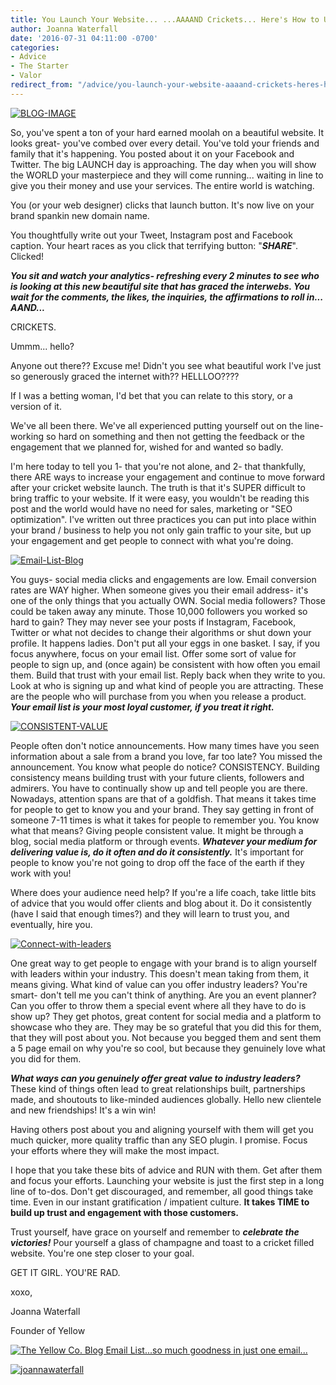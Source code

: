 ```yaml
---
title: You Launch Your Website... ...AAAAND Crickets... Here's How to Up Your Brand Engagement
author: Joanna Waterfall
date: '2016-07-31 04:11:00 -0700'
categories:
- Advice
- The Starter
- Valor
redirect_from: "/advice/you-launch-your-website-aaaand-crickets-heres-how-to-up-your-brand-engagement/"
---
```


[![BLOG-IMAGE](http://yellowconference.com/wp-content/uploads/2016/07/BLOG-IMAGE2.jpg)](http://yellowconference.com/wp-content/uploads/2016/07/BLOG-IMAGE2.jpg)

So, you've spent a ton of your hard earned moolah on a beautiful website. It looks great- you've combed over every detail. You've told your friends and family that it's happening. You posted about it on your Facebook and Twitter. The big LAUNCH day is approaching. The day when you will show the WORLD your masterpiece and they will come running... waiting in line to give you their money and use your services. The entire world is watching.

You (or your web designer) clicks that launch button. It's now live on your brand spankin new domain name.

You thoughtfully write out your Tweet, Instagram post and Facebook caption. Your heart races as you click that terrifying button: "_**SHARE**_". Clicked!

_**You sit and watch your analytics- refreshing every 2 minutes to see who is looking at this new beautiful site that has graced the interwebs. You wait for the comments, the likes, the inquiries, the affirmations to roll in... AAND...**_

CRICKETS.

Ummm... hello?

Anyone out there?? Excuse me! Didn't you see what beautiful work I've just so generously graced the internet with?? HELLLOO????

If I was a betting woman, I'd bet that you can relate to this story, or a version of it.

We've all been there. We've all experienced putting yourself out on the line- working so hard on something and then not getting the feedback or the engagement that we planned for, wished for and wanted so badly.

I'm here today to tell you 1- that you're not alone, and 2- that thankfully, there ARE ways to increase your engagement and continue to move forward after your cricket website launch. The truth is that it's SUPER difficult to bring traffic to your website. If it were easy, you wouldn't be reading this post and the world would have no need for sales, marketing or "SEO optimization". I've written out three practices you can put into place within your brand / business to help you not only gain traffic to your site, but up your engagement and get people to connect with what you're doing.

[![Email-List-Blog](http://yellowconference.com/wp-content/uploads/2016/07/Email-List-Blog.jpg)](http://yellowconference.com/wp-content/uploads/2016/07/Email-List-Blog.jpg)

You guys- social media clicks and engagements are low. Email conversion rates are WAY higher. When someone gives you their email address- it's one of the only things that you actually OWN. Social media followers? Those could be taken away any minute. Those 10,000 followers you worked so hard to gain? They may never see your posts if Instagram, Facebook, Twitter or what not decides to change their algorithms or shut down your profile. It happens ladies. Don't put all your eggs in one basket. I say, if you focus anywhere, focus on your email list. Offer some sort of value for people to sign up, and (once again) be consistent with how often you email them. Build that trust with your email list. Reply back when they write to you. Look at who is signing up and what kind of people you are attracting. These are the people who will purchase from you when you release a product. _**Your email list is your most loyal customer, if you treat it right.**_

[![CONSISTENT-VALUE](http://yellowconference.com/wp-content/uploads/2016/07/CONSISTENT-VALUE.jpg)](http://yellowconference.com/wp-content/uploads/2016/07/CONSISTENT-VALUE.jpg)

People often don't notice announcements. How many times have you seen information about a sale from a brand you love, far too late? You missed the announcement. You know what people do notice? CONSISTENCY. Building consistency means building trust with your future clients, followers and admirers. You have to continually show up and tell people you are there. Nowadays, attention spans are that of a goldfish. That means it takes time for people to get to know you and your brand. They say getting in front of someone 7-11 times is what it takes for people to remember you. You know what that means? Giving people consistent value. It might be through a blog, social media platform or through events. _**Whatever your medium for delivering value is, do it often and do it consistently.**_ It's important for people to know you're not going to drop off the face of the earth if they work with you!

Where does your audience need help? If you're a life coach, take little bits of advice that you would offer clients and blog about it. Do it consistently (have I said that enough times?) and they will learn to trust you, and eventually, hire you.

[![Connect-with-leaders](http://yellowconference.com/wp-content/uploads/2016/07/Connect-with-leaders.jpg)](http://yellowconference.com/wp-content/uploads/2016/07/Connect-with-leaders.jpg)

One great way to get people to engage with your brand is to align yourself with leaders within your industry. This doesn't mean taking from them, it means giving. What kind of value can you offer industry leaders? You're smart- don't tell me you can't think of anything. Are you an event planner? Can you offer to throw them a special event where all they have to do is show up? They get photos, great content for social media and a platform to showcase who they are. They may be so grateful that you did this for them, that they will post about you. Not because you begged them and sent them a 5 page email on why you're so cool, but because they genuinely love what you did for them.

_**What ways can you genuinely offer great value to industry leaders?**_ These kind of things often lead to great relationships built, partnerships made, and shoutouts to like-minded audiences globally. Hello new clientele and new friendships! It's a win win!

Having others post about you and aligning yourself with them will get you much quicker, more quality traffic than any SEO plugin. I promise. Focus your efforts where they will make the most impact.

I hope that you take these bits of advice and RUN with them. Get after them and focus your efforts. Launching your website is just the first step in a long line of to-dos. Don't get discouraged, and remember, all good things take time. Even in our instant gratification / impatient culture. **It takes TIME to build up trust and engagement with those customers.**

Trust yourself, have grace on yourself and remember to _**celebrate the victories!**_ Pour yourself a glass of champagne and toast to a cricket filled website. You're one step closer to your goal.

GET IT GIRL. YOU'RE RAD.

xoxo,

Joanna Waterfall

Founder of Yellow

[![The Yellow Co. Blog Email List...so much goodness in just one email...](http://yellowconference.com/wp-content/uploads/2016/07/EMAIL-LIST.png)](http://yellowconference.us3.list-manage2.com/subscribe?u=3f8e45f74e0653e404965e2ef&id=7cb1ced4ff)

[![joannawaterfall](http://yellowconference.com/wp-content/uploads/2016/06/joannawaterfall.jpg)](https://www.instagram.com/joannawaterfall/)
